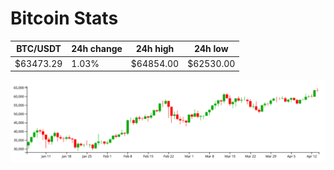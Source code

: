 # Bitcoin Stats

BTC/USDT|24h change|24h high|24h low|
|---|---|---|---|
|$63473.29|1.03%|$64854.00|$62530.00|

<img src="./chart.svg">
